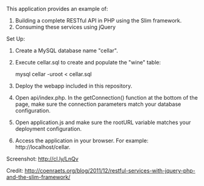 
This application provides an example of:

1. Building a complete RESTful API in PHP using the Slim framework.
2. Consuming these services using jQuery

Set Up:

1. Create a MySQL database name "cellar".
2. Execute cellar.sql to create and populate the "wine" table:

	mysql cellar -uroot < cellar.sql

3. Deploy the webapp included in this repository.
4. Open api/index.php. In the getConnection() function at the bottom of the page, make sure the connection parameters match your database configuration. 
5. Open application.js and make sure the rootURL variable matches your deployment configuration.
6. Access the application in your browser. For example: http://localhost/cellar.

Screenshot:
http://cl.ly/LnQv

Credit: http://coenraets.org/blog/2011/12/restful-services-with-jquery-php-and-the-slim-framework/

